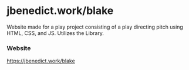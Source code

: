 # jbenedict.work/blake

Website made for a play project consisting of a play directing pitch using HTML, CSS, and JS. Utilizes the  Library.

### Website
https://jbenedict.work/blake
